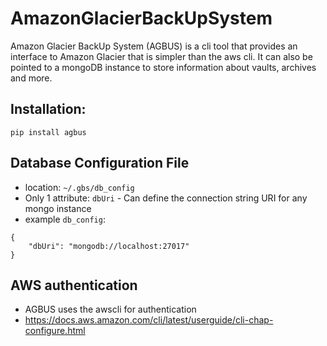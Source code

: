 AmazonGlacierBackUpSystem
=========================

Amazon Glacier BackUp System (AGBUS) is a cli tool that provides an interface to Amazon Glacier that is simpler than the aws cli. It can also be pointed to a mongoDB instance to store information about vaults, archives and more.

 Installation:
 -------------

 ```
 pip install agbus
 ```

Database Configuration File
---------------------------

- location: `~/.gbs/db_config`
- Only 1 attribute: ```dbUri```
        - Can define the connection string URI for any mongo instance
- example ```db_config```:

```
{
    "dbUri": "mongodb://localhost:27017"
}
```

AWS authentication
------------------

- AGBUS uses the awscli for authentication
- https://docs.aws.amazon.com/cli/latest/userguide/cli-chap-configure.html


